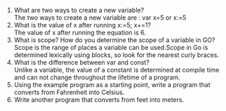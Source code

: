 1. What are two ways to create a new variable?  
The two ways to create a new variable are : var x=5 or x:=5  
2. What is the value of x after running x:=5; x+=1?  
The value of x after running the equation is 6.  
3. What is scope? How do you determine the scope of a variable in GO? 
Scope is the range of places a variable can be used.Scope in Go is determined lexically using blocks, so look for the nearest curly braces.   
4. What is the difference between var and const?  
Unlike a variable, the value of a constant is determined at compile time and can not change throughout the lifetime of a program.  
5. Using the example program as a starting point, write a program that converts from Fahrenheit into Celsius.  
6. Write another program that converts from feet into meters.  
